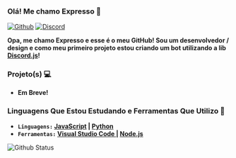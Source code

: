 ### Olá! Me chamo Expresso 👋
[![Github](https://img.shields.io/badge/-Github-000?style=flat&logo=Github&logoColor=white)](https://github.com/ExpressDeveloper) [![Discord](https://img.shields.io/badge/-Discord-7289da?style=flat&logo=Discord&logoColor=white)](hhttps://discord.gg/Expresso#9170)

**Opa, me chamo Expresso e esse é o meu GitHub! Sou um desenvolvedor / design e como meu primeiro projeto estou criando um bot utilizando a lib [Discord.js](https://discord.js.org/)!**

### Projeto(s) 💻
- **Em Breve!**

### Linguagens Que Estou Estudando e Ferramentas Que Utilizo 🔧
- **`Linguagens:` [JavaScript](https://www.javascript.com/) | [Python](https://www.python.org/)**
- **`Ferramentas:` [Visual Studio Code ](https://visualstudio.microsoft.com/pt-br/) | [Node.js](https://nodejs.org/)**

![Github Status](https://github-readme-stats.vercel.app/api/?username=ExpressDeveloper&show_icons=true&title_color=fff&icon_color=79ff97&text_color=9f9f9f&bg_color=151515)
<br>
